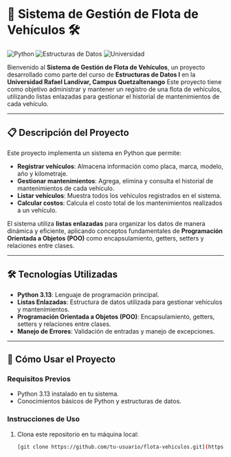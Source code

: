 # 🚗 Sistema de Gestión de Flota de Vehículos 🛠️

![Python](https://img.shields.io/badge/Python-3.13-blue?logo=python&logoColor=white)
![Estructuras de Datos](https://img.shields.io/badge/Estructuras_de_Datos-Listas_Enlazadas-green)
![Universidad](https://img.shields.io/badge/Universidad_Rafael_Landívar-red)

Bienvenido al **Sistema de Gestión de Flota de Vehículos**, un proyecto desarrollado como parte del curso de **Estructuras de Datos I** en la **Universidad Rafael Landívar, Campus Quetzaltenango** Este proyecto tiene como objetivo administrar y mantener un registro de una flota de vehículos, utilizando listas enlazadas para gestionar el historial de mantenimientos de cada vehículo.

---

## 📋 Descripción del Proyecto

Este proyecto implementa un sistema en Python que permite:

- **Registrar vehículos**: Almacena información como placa, marca, modelo, año y kilometraje.
- **Gestionar mantenimientos**: Agrega, elimina y consulta el historial de mantenimientos de cada vehículo.
- **Listar vehículos**: Muestra todos los vehículos registrados en el sistema.
- **Calcular costos**: Calcula el costo total de los mantenimientos realizados a un vehículo.

El sistema utiliza **listas enlazadas** para organizar los datos de manera dinámica y eficiente, aplicando conceptos fundamentales de **Programación Orientada a Objetos (POO)** como encapsulamiento, getters, setters y relaciones entre clases.

---

## 🛠️ Tecnologías Utilizadas

- **Python 3.13**: Lenguaje de programación principal.
- **Listas Enlazadas**: Estructura de datos utilizada para gestionar vehículos y mantenimientos.
- **Programación Orientada a Objetos (POO)**: Encapsulamiento, getters, setters y relaciones entre clases.
- **Manejo de Errores**: Validación de entradas y manejo de excepciones.

---

## 🚀 Cómo Usar el Proyecto

### Requisitos Previos

- Python 3.13 instalado en tu sistema.
- Conocimientos básicos de Python y estructuras de datos.

### Instrucciones de Uso

1. Clona este repositorio en tu máquina local:
   ```bash
   [git clone https://github.com/tu-usuario/flota-vehiculos.git](https://github.com/Victor-Chan-Morales/Proyecto_1_Estructura_De_Datos_1/)
